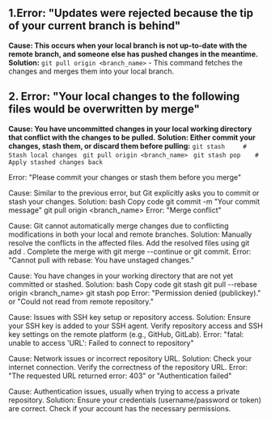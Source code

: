 ## 1.Error: "Updates were rejected because the tip of your current branch is behind"
  **Cause: This occurs when your local branch is not up-to-date with the remote branch, and someone else has pushed changes in the meantime.**
  **Solution:**
    ``` git pull origin <branch_name> ```
    - This command fetches the changes and merges them into your local branch.
    
## 2. Error: "Your local changes to the following files would be overwritten by merge"
  **Cause: You have uncommitted changes in your local working directory that conflict with the changes to be pulled.**
  **Solution: Either commit your changes, stash them, or discard them before pulling:**
    ```git stash     # Stash local changes ```
    ```git pull origin <branch_name> ```
    ```git stash pop    # Apply stashed changes back ```
    
Error: "Please commit your changes or stash them before you merge"

Cause: Similar to the previous error, but Git explicitly asks you to commit or stash your changes.
Solution:
bash
Copy code
git commit -m "Your commit message"
git pull origin <branch_name>
Error: "Merge conflict"

Cause: Git cannot automatically merge changes due to conflicting modifications in both your local and remote branches.
Solution:
Manually resolve the conflicts in the affected files.
Add the resolved files using git add <filename>.
Complete the merge with git merge --continue or git commit.
Error: "Cannot pull with rebase: You have unstaged changes."

Cause: You have changes in your working directory that are not yet committed or stashed.
Solution:
bash
Copy code
git stash
git pull --rebase origin <branch_name>
git stash pop
Error: "Permission denied (publickey)." or "Could not read from remote repository."

Cause: Issues with SSH key setup or repository access.
Solution:
Ensure your SSH key is added to your SSH agent.
Verify repository access and SSH key settings on the remote platform (e.g., GitHub, GitLab).
Error: "fatal: unable to access 'URL': Failed to connect to repository"

Cause: Network issues or incorrect repository URL.
Solution:
Check your internet connection.
Verify the correctness of the repository URL.
Error: "The requested URL returned error: 403" or "Authentication failed"

Cause: Authentication issues, usually when trying to access a private repository.
Solution:
Ensure your credentials (username/password or token) are correct.
Check if your account has the necessary permissions.
